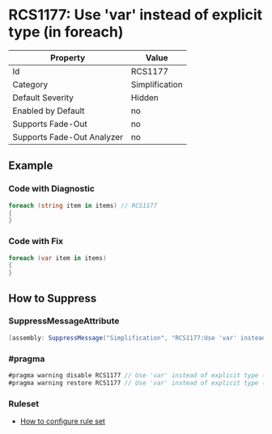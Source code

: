 # RCS1177: Use 'var' instead of explicit type \(in foreach\)

Property | Value
--- | ---
Id|RCS1177
Category|Simplification
Default Severity|Hidden
Enabled by Default|no
Supports Fade\-Out|no
Supports Fade\-Out Analyzer|no

## Example

### Code with Diagnostic

```csharp
foreach (string item in items) // RCS1177
{
}
```

### Code with Fix

```csharp
foreach (var item in items)
{
}
```

## How to Suppress

### SuppressMessageAttribute

```csharp
[assembly: SuppressMessage("Simplification", "RCS1177:Use 'var' instead of explicit type (in foreach).", Justification = "<Pending>")]
```

### \#pragma

```csharp
#pragma warning disable RCS1177 // Use 'var' instead of explicit type (in foreach).
#pragma warning restore RCS1177 // Use 'var' instead of explicit type (in foreach).
```

### Ruleset

* [How to configure rule set](../HowToConfigureAnalyzers.md)
